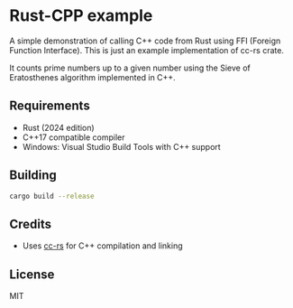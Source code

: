 # Rust-CPP example

A simple demonstration of calling C++ code from Rust using FFI (Foreign Function Interface).
This is just an example implementation of cc-rs crate.

It counts prime numbers up to a given number using the Sieve of Eratosthenes algorithm implemented in C++.

## Requirements

- Rust (2024 edition)
- C++17 compatible compiler
- Windows: Visual Studio Build Tools with C++ support

## Building

```bash
cargo build --release
```

## Credits

- Uses [cc-rs](https://github.com/rust-lang/cc-rs) for C++ compilation and linking

## License

MIT
